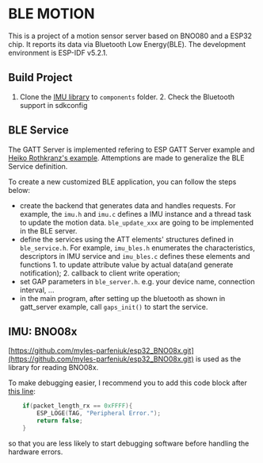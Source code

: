 # BLE MOTION

This is a project of a motion sensor server based on BNO080 and a ESP32 chip. It reports its data via Bluetooth Low Energy(BLE). The development environment is ESP-IDF v5.2.1.

## Build Project

1. Clone the [IMU library](https://github.com/myles-parfeniuk/esp32_BNO08x.git) to `components` folder. 2. Check the Bluetooth support in sdkconfig

## BLE Service

The GATT Server is implemented refering to ESP GATT Server example and [Heiko Rothkranz's example](https://gist.github.com/heiko-r/f284d95141871e12ca0164d9070d61b4). Attemptions are made to generalize the BLE Service definition.

To create a new customized BLE application, you can follow the steps below:

* create the backend that generates data and handles requests. For example, the `imu.h` and `imu.c` defines a IMU instance and a thread task to update the motion data. `ble_update_xxx` are going to be implemented in the BLE server.
* define the services using the ATT elements' structures defined in `ble_service.h`. For example, `imu_bles.h` enumerates the characteristics, descriptors in IMU service and `imu_bles.c` defines these elements and functions 1. to update attribute value by actual data(and generate notification); 2. callback to client write operation;
* set GAP parameters in `ble_server.h`. e.g. your device name, connection interval, ...
* in the main program, after setting up the bluetooth as shown in gatt_server example, call `gaps_init()` to start the service.

## IMU: BNO08x

[https://github.com/myles-parfeniuk/esp32_BNO08x.git](https://github.com/myles-parfeniuk/esp32_BNO08x.git) is used as the library for reading BNO08x.

To make debugging easier, I recommend you to add this code block after [this line](https://github.com/myles-parfeniuk/esp32_BNO08x/blob/05006334201b1a22d85603df19d637130d5c408d/BNO08x.cpp#L352):

```cpp
    if(packet_length_rx == 0xFFFF){
        ESP_LOGE(TAG, "Peripheral Error.");
        return false;
    }
```

so that you are less likely to start debugging software before handling the hardware errors.